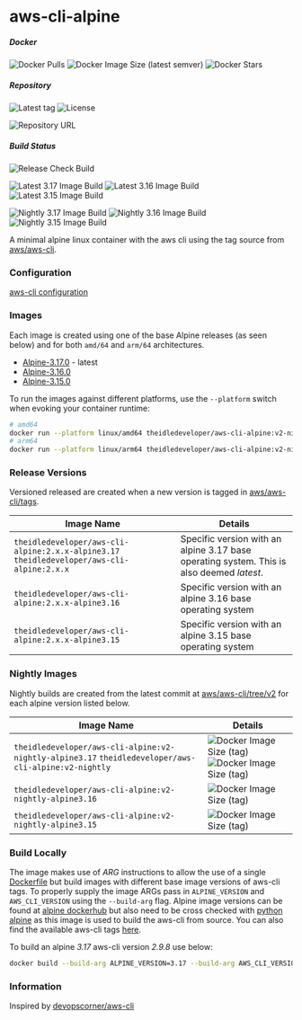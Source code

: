 # aws-cli-alpine

##### Docker

![Docker Pulls](https://img.shields.io/docker/pulls/theidledeveloper/aws-cli-alpine)
![Docker Image Size (latest semver)](https://img.shields.io/docker/image-size/theidledeveloper/aws-cli-alpine)
![Docker Stars](https://img.shields.io/docker/stars/theidledeveloper/aws-cli-alpine)

##### Repository

![Latest tag](https://img.shields.io/github/v/tag/theidledeveloper/aws-cli-alpine?label=Latest%20Tag) ![License](https://img.shields.io/github/license/theidledeveloper/aws-cli-alpine)

![Repository URL](https://github.com/theidledeveloper/aws-cli-alpine)

##### Build Status

![Release Check Build](https://img.shields.io/github/actions/workflow/status/theidledeveloper/aws-cli-alpine/check_new_release.yml?label=Release%20Check%20Build)

![Latest 3.17 Image Build](https://img.shields.io/github/actions/workflow/status/theidledeveloper/aws-cli-alpine/build_image_317.yml?label=Latest%203.17%20Image%20Build)
![Latest 3.16 Image Build](https://img.shields.io/github/actions/workflow/status/theidledeveloper/aws-cli-alpine/build_image_316.yml?label=Latest%203.16%20Image%20Build)
![Latest 3.15 Image Build](https://img.shields.io/github/actions/workflow/status/theidledeveloper/aws-cli-alpine/build_image_315.yml?label=Latest%203.15%20Image%20Build)

![Nightly 3.17 Image Build](https://img.shields.io/github/actions/workflow/status/theidledeveloper/aws-cli-alpine/build_image_317_nightly.yml?label=Nightly%203.17%20Image%20Build)
![Nightly 3.16 Image Build](https://img.shields.io/github/actions/workflow/status/theidledeveloper/aws-cli-alpine/build_image_316_nightly.yml?label=Nightly%203.16%20Image%20Build)
![Nightly 3.15 Image Build](https://img.shields.io/github/actions/workflow/status/theidledeveloper/aws-cli-alpine/build_image_315_nightly.yml?label=Nightly%203.15%20Image%20Build)

A minimal alpine linux container with the aws cli using the tag source from
[aws/aws-cli](https://github.com/aws/aws-cli).

### Configuration

[aws-cli configuration](https://docs.aws.amazon.com/cli/latest/userguide/cli-configure-envvars.html)

### Images

Each image is created using one of the base Alpine releases (as seen below) and for both `amd/64` and `arm/64`
architectures.

* [Alpine-3.17.0](https://alpinelinux.org/posts/Alpine-3.17.0-released.html) - latest
* [Alpine-3.16.0](https://www.alpinelinux.org/posts/Alpine-3.16.0-released.html)
* [Alpine-3.15.0](https://alpinelinux.org/posts/Alpine-3.15.0-released.html)

To run the images against different platforms, use the `--platform` switch when evoking your container runtime:

```bash
# amd64
docker run --platform linux/amd64 theidledeveloper/aws-cli-alpine:v2-nightly-alpine3.17 /bin/sh -c "aws --version"
# arm64
docker run --platform linux/arm64 theidledeveloper/aws-cli-alpine:v2-nightly-alpine3.17 /bin/sh -c "aws --version"
```

### Release Versions

Versioned released are created when a new version is tagged in [aws/aws-cli/tags](https://github.com/aws/aws-cli/tags).

| Image Name  | Details |
| ------------- | ------------- |
| `theidledeveloper/aws-cli-alpine:2.x.x-alpine3.17` `theidledeveloper/aws-cli-alpine:2.x.x` | Specific version with an alpine 3.17 base operating system. This is also deemed *latest*. |
| `theidledeveloper/aws-cli-alpine:2.x.x-alpine3.16` | Specific version with an alpine 3.16 base operating system |
| `theidledeveloper/aws-cli-alpine:2.x.x-alpine3.15`  | Specific version with an alpine 3.15 base operating system |

### Nightly Images

Nightly builds are created from the latest commit at [aws/aws-cli/tree/v2](https://github.com/aws/aws-cli/tree/v2) for
each alpine version listed below.

| Image Name  | Details |
| ------------- | ------------- |
| `theidledeveloper/aws-cli-alpine:v2-nightly-alpine3.17` `theidledeveloper/aws-cli-alpine:v2-nightly` | ![Docker Image Size (tag)](https://img.shields.io/docker/image-size/theidledeveloper/aws-cli-alpine/v2-nightly-alpine3.17) ![Docker Image Size (tag)](https://img.shields.io/docker/image-size/theidledeveloper/aws-cli-alpine/v2-nightly) |
| `theidledeveloper/aws-cli-alpine:v2-nightly-alpine3.16` | ![Docker Image Size (tag)](https://img.shields.io/docker/image-size/theidledeveloper/aws-cli-alpine/v2-nightly-alpine3.16) |
| `theidledeveloper/aws-cli-alpine:v2-nightly-alpine3.15`  | ![Docker Image Size (tag)](https://img.shields.io/docker/image-size/theidledeveloper/aws-cli-alpine/v2-nightly-alpine3.15) |

### Build Locally

The image makes use of *ARG* instructions to allow the use of a single [Dockerfile](./Dockerfile) but build images with
different base image versions of aws-cli tags. To properly supply the image ARGs pass in `ALPINE_VERSION` and
`AWS_CLI_VERSION` using the `--build-arg` flag. Alpine image versions can be found at
[alpine dockerhub](https://hub.docker.com/_/alpine) but also need to be cross checked with
[python alpine](https://hub.docker.com/_/python) as this image is used to build the aws-cli from source. You can also
find the available aws-cli tags [here](https://github.com/aws/aws-cli/tags).

To build an alpine *3.17* aws-cli version *2.9.8* use below:

```bash
docker build --build-arg ALPINE_VERSION=3.17 --build-arg AWS_CLI_VERSION=2.9.8 -t aws-cli-alpine:2.9.9 .
```

### Information

Inspired by [devopscorner/aws-cli](https://hub.docker.com/r/devopscorner/aws-cli)
